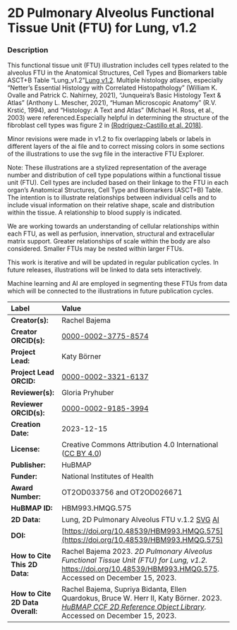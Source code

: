 # 2D Pulmonary Alveolus Functional Tissue Unit (FTU) for Lung, v1.2

### Description
This functional tissue unit (FTU) illustration includes cell types related to the alveolus FTU in the Anatomical Structures, Cell Types and Biomarkers table ASCT+B Table “Lung_v1.2"[Lung v1.2](https://doi.org/10.48539/HBM396.QVLQ.449). Multiple histology atlases, especially “Netter’s Essential Histology with Correlated Histopathology” (William K. Ovalle and Patrick C. Nahirney, 2021), “Junqueira’s Basic Histology Text & Atlas” (Anthony L. Mescher, 2021), “Human Microscopic Anatomy” (R.V. Krstić, 1994), and “Histology: A Text and Atlas” (Michael H. Ross, et al., 2003) were referenced.Especially helpful in determining the structure of the fibroblast cell types was figure 2 in [(Rodríguez-Castillo et al. 2018)](https://doi.org/10.1186/s12931-018-0837-5).

Minor revisions were made in v1.2 to fix overlapping labels or labels in different layers of the ai file and to correct missing colors in some sections of the illustrations to use the svg file in the interactive FTU Explorer. 

Note: These illustrations are a stylized representation of the average number and distribution of cell type populations within a functional tissue unit (FTU). Cell types are included based on their linkage to the FTU in each organ’s Anatomical Structures, Cell Type and Biomarkers (ASCT+B) Table. The intention is to illustrate relationships between individual cells and to include visual information on their relative shape, scale and distribution within the tissue. A relationship to blood supply is indicated.

We are working towards an understanding of cellular relationships within each FTU, as well as perfusion, innervation, structural and extracellular matrix support. Greater relationships of scale within the body are also considered. Smaller FTUs may be nested within larger FTUs.

This work is iterative and will be updated in regular publication cycles. In future releases, illustrations will be linked to data sets interactively. 

Machine learning and AI are employed in segmenting these FTUs from data which will be connected to the illustrations in future publication cycles.

| Label | Value |
| :------------- |:-------------|
| **Creator(s):** | Rachel Bajema |
| **Creator ORCID(s):** | [0000-0002-3775-8574](https://orcid.org/0000-0002-3775-8574) |
| **Project Lead:** | Katy B&ouml;rner |
| **Project Lead ORCID:** | [0000-0002-3321-6137](https://orcid.org/0000-0002-3321-6137) |
| **Reviewer(s):** | Gloria Pryhuber |
| **Reviewer ORCID(s):** | [0000-0002-9185-3994](https://orcid.org/0000-0002-9185-3994) |
| **Creation Date:** | 2023-12-15 |
| **License:** | Creative Commons Attribution 4.0 International ([CC BY 4.0](https://creativecommons.org/licenses/by/4.0/)) |
| **Publisher:** | HuBMAP |
| **Funder:** | National Institutes of Health |
| **Award Number:** | OT2OD033756 and OT2OD026671 |
| **HuBMAP ID:** |HBM993.HMQG.575 |
| **2D Data:** | Lung, 2D Pulmonary Alveolus FTU v.1.2 [SVG](https://cdn.humanatlas.io/hra-releases/v2.0/2d-ftu/2d-ftu-lung-pulmonary-alveolus.svg) [AI](https://cdn.humanatlas.io/hra-releases/v2.0/2d-ftu/2d-ftu-lung-pulmonary-alveolus.ai) |
| **DOI:** | [https://doi.org/10.48539/HBM993.HMQG.575](https://doi.org/10.48539/HBM993.HMQG.575) |
| **How to Cite This 2D Data:** | Rachel Bajema 2023. *2D Pulmonary Alveolus Functional Tissue Unit (FTU) for Lung, v1.2.* https://doi.org/10.48539/HBM993.HMQG.575. Accessed on December 15, 2023.|
| **How to Cite 2D Data Overall:** | Rachel Bajema, Supriya Bidanta, Ellen Quardokus,  Bruce W. Herr II, Katy Börner. 2023. [*HuBMAP CCF 2D Reference Object Library*](https://humanatlas.io/2d-ftu-illustrations). Accessed on December 15, 2023. |
